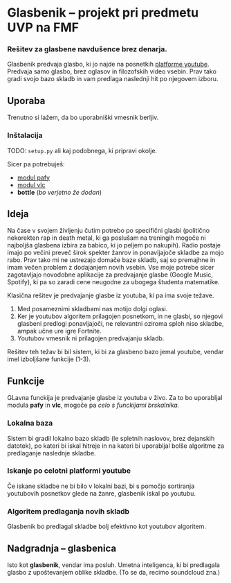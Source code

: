 # Glasbenik – projekt pri predmetu UVP na FMF
### Rešitev za glasbene navdušence brez denarja.
Glasbenik predvaja glasbo, ki jo najde na posnetkih [platforme youtube](https://www.youtube.com/). Predvaja samo glasbo, brez oglasov in filozofskih video vsebin. Prav tako gradi svojo bazo skladb in vam predlaga naslednji hit po njegovem izboru.

## Uporaba
Trenutno si lažem, da bo uporabniški vmesnik berljiv.

### Inštalacija
TODO: `setup.py` ali kaj podobnega, ki pripravi okolje.

Sicer pa potrebuješ:
* [modul pafy](https://pypi.org/project/pafy/)
* [modul vlc](https://pypi.org/project/python-vlc/)
* **bottle** (*bo verjetno že dodan*)

## Ideja
Na čase v svojem življenju čutim potrebo po specifični glasbi (politično nekorekten rap in death metal, ki ga poslušam na treningih mogoče ni najboljša glasbena izbira za babico, ki jo peljem po nakupih). Radio postaje imajo po večini preveč širok spekter žanrov in ponavljajoče skladbe za mojo rabo. Prav tako mi ne ustrezajo domače baze skladb, saj so premajhne in imam večen problem z dodajanjem novih vsebin. Vse moje potrebe sicer zagotavljajo novodobne aplikacije za predvajanje glasbe (Google Music, Spotify), ki pa so zaradi cene neugodne za ubogega študenta matematike.

Klasična rešitev je predvajanje glasbe iz youtuba, ki pa ima svoje težave.
1. Med posameznimi skladbami nas motijo dolgi oglasi.
2. Ker je youtubov algoritem prilagojen posnetkom, in ne glasbi, so njegovi glasbeni predlogi ponavljajoči, ne relevantni oziroma sploh niso skladbe, ampak učne ure igre Fortnite.
3. Youtubov vmesnik ni prilagojen predvajanju skladb.

Rešitev teh težav bi bil sistem, ki bi za glasbeno bazo jemal youtube, vendar imel izboljšane funkcije (1-3).

## Funkcije
GLavna funckija je predvajanje glasbe iz youtuba v živo. Za to bo uporabljal modula **pafy** in **vlc**, mogoče pa *celo s funckijami brskalnika.*

### Lokalna baza
Sistem bi gradil lokalno bazo skladb (le spletnih naslovov, brez dejanskih datotek), po kateri bi iskal hitreje in na kateri bi uporabljal bolše algoritme za predlaganje naslednje skladbe.

### Iskanje po celotni platformi youtube
Če iskane skladbe ne bi bilo v lokalni bazi, bi s pomočjo sortiranja youtubovih posnetkov glede na žanre, glasbenik iskal po youtubu.

### Algoritem predlaganja novih skladb
Glasbenik bo predlagal skladbe bolj efektivno kot youtubov algoritem.

## Nadgradnja – glasbenica
Isto kot **glasbenik**, vendar ima posluh. Umetna inteligenca, ki bi predlagala glasbo z upoštevanjem oblike skladbe. (To se da, recimo soundcloud zna.)